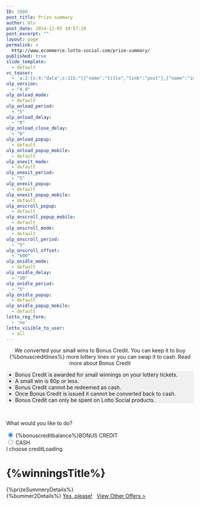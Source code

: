 ```yaml
---
ID: 2080
post_title: Prize summary
author: Olu
post_date: 2014-12-05 10:57:28
post_excerpt: ""
layout: page
permalink: >
  http://www.ecommerce.lotto-social.com/prize-summary/
published: true
slide_template:
  - default
vc_teaser:
  - 'a:2:{s:4:"data";s:115:"[{"name":"title","link":"post"},{"name":"image","image":"featured","link":"none"},{"name":"text","mode":"excerpt"}]";s:7:"bgcolor";s:0:"";}'
ulp_version:
  - "4.9"
ulp_onload_mode:
  - default
ulp_onload_period:
  - "5"
ulp_onload_delay:
  - "0"
ulp_onload_close_delay:
  - "0"
ulp_onload_popup:
  - default
ulp_onload_popup_mobile:
  - default
ulp_onexit_mode:
  - default
ulp_onexit_period:
  - "5"
ulp_onexit_popup:
  - default
ulp_onexit_popup_mobile:
  - default
ulp_onscroll_popup:
  - default
ulp_onscroll_popup_mobile:
  - default
ulp_onscroll_mode:
  - default
ulp_onscroll_period:
  - "5"
ulp_onscroll_offset:
  - "600"
ulp_onidle_mode:
  - default
ulp_onidle_delay:
  - "30"
ulp_onidle_period:
  - "5"
ulp_onidle_popup:
  - default
ulp_onidle_popup_mobile:
  - default
lotto_reg_form:
  - 'no'
lotto_visible_to_user:
  - all
---
```

<div id="prizeBreakdownModal" class="modal fade" data-backdrop="static">
<div class="modal-dialog modal-lg">
<div class="modal-content borderNone">
<div id="overlay" class="overlay" style="background-color: #ffffff; height: 100%; opacity: 0.8; position: absolute; z-index: 100000; width: 100%; display: none;"></div>
<div id="tploader" class="tploader" style="display: none;"></div>
<div class="col-lg-12"><center>
We converted your small wins to Bonus Credit.
You can keep it to buy <span class="font14 keepText">{%bonuscreditlines%}</span> more lottery lines
or you can swap it to cash.
<a class="readmore"><i class="fa fa-plus-circle readmore1"></i> <span class="readtext">Read more about Bonus Credit </span></a></center>
<ul class=" moreinfobnscdr font12 hidden" style="background: #F0F0F0;">
	<li>Bonus Credit is awarded for small winnings on your lottery tickets.</li>
	<li>A small win is 60p or less.</li>
	<li>Bonus Credit cannot be redeemed as cash.</li>
	<li>Once Bonus Credit is issued it cannot be converted back to cash.</li>
	<li>Bonus Credit can only be spent on Lotto Social products.</li>
</ul>
</div>
&nbsp;
<p class="col-lg-12 tc">
What would you like to do?</p>

<div class="row">
<div class="col-sm-8 col-sm-offset-2">
<div class="col-xs-6 tc">
<div><label class="summaryradioBtn activeRadio" title="Keep as credit.">
<input class="radiocredit" checked="checked" name="prizeBreakdown" type="radio" value="credit" />
<span id="creditvalue" class="radioCustomText">{%bonuscreditbalance%}</span>BONUS CREDIT</label></div>
</div>
<div class="col-xs-6 tc">
<div><label class="summaryradioBtn summarycashBtn" title="Convert to Cash.">
<input class="radiocash" name="prizeBreakdown" type="radio" value="cash" />
<span id="cashvalue" class="radioCustomText"></span>CASH</label></div>
</div>
</div>
</div>
<div class="modal-footer">
<div class="row">
<div class="col-md-8 col-sm-6 tr "></div>
<div class="tr col-md-4 col-sm-6"><a id="cashtocreditbtn" class="btn btn-success confirm_credit ladda-button" data-style="expand-left"></a>I choose credit<a class="btn btn-default loadingBtn hidden"><img class="glyphicon" src="https://www.dev.lotto-social.com/cms2/wp-content/themes/textlotto/images/ajaxloader.gif" alt="" />Loading</a></div>
</div>
</div>
</div>
</div>
</div>
<!-- End modal -->
<div id="prizeCongratulations" class="row memberNew prizeBreakdownContent">
<div class="col-lg-10 col-lg-offset-1 whiteBg">
<h1 class="tc">{%winningsTitle%}</h1>
<div class="row padding-xs">{%prizeSummeryDetails%}</div>
</div>
</div>
<div id="over30days" class="row memberNew prizeBreakdownContent">
<div class="col-lg-10 col-lg-offset-1 whiteBg tc">{%bummer2Details%} <a class="btn btn-success btn-lg" href="#">Yes, please!</a>   <a href="#">View Other Offers &gt;</a></div>
</div>
<script>// <![CDATA[
$( document ).ready(function() { var hash = window.location.hash; var location = window.location; if (hash=="#nowinnings") { $('.prizeBreakdownContent').hide(); $('#nowinning').show(); } else if (hash=="#nothingtocheck") { $('.prizeBreakdownContent').hide(); $('#nothingtocheck').show(); } else if (hash=="#youarenotplaying") { $('.prizeBreakdownContent').hide(); $('#youarenotplaying').show(); } else if (hash=="#over30days") { $('.prizeBreakdownContent').hide(); $('#over30days').show(); } else { $('.prizeBreakdownContent').hide(); $('#prizeCongratulations').show(); } $('.summaryradioBtn').click(function(){ $('.summaryradioBtn').removeClass('activeRadio'); $(this).addClass('activeRadio'); }); });
// ]]></script>
<script>// <![CDATA[
function checkvalue(){
if($(".radiocash")[0].checked==true){
$(".confirm_credit")[0].innerHTML="I choose cash";
}
else if($(".radiocredit")[0].checked==true){
$(".confirm_credit")[0].innerHTML="I choose credit";
}
}
function displaymoreinfo(){
if($(".moreinfobnscdr").hasClass('hidden')==true){
	$(".moreinfobnscdr").removeClass('hidden');
        $(".readmore1").removeClass('fa-plus-circle');
        $(".readmore1").addClass('fa-minus-circle'); 
       	$(".readtext")[0].innerHTML="Read less about Bonus Credit";	
        

}
else{
	$(".moreinfobnscdr").addClass('hidden');
        $(".readmore1").removeClass('fa-minus-circle');
        $(".readmore1").addClass('fa-plus-circle');         
	$(".readtext")[0].innerHTML="Read more about Bonus Credit";
}
}
// ]]></script>